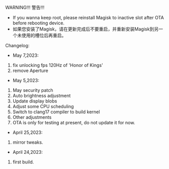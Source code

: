 WARNING!!!
警告!!!
- If you wanna keep root, please reinstall Magisk to inactive slot after OTA before rebooting device. 
- 如果您安装了Magisk，请在更新完成后不要重启，并重新安装Magisk到另一个未使用的槽位后再重启。


Changelog:
- May 7,2023:
1. fix unlocking fps 120Hz of 'Honor of Kings'
2. remove Aperture

- May 5,2023:
1. May security patch
2. Auto brightness adjustment
3. Update display blobs
4. Adjust some CPU scheduling
5. Switch to clang17 compiler to build kernel
6. Other adjustments
7. OTA is only for testing at present, do not update it for now.

- April 25,2023:
1. mirror tweaks.

- April 24,2023:
1. first build.

